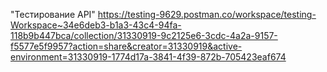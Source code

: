 "Тестирование API"
https://testing-9629.postman.co/workspace/testing-Workspace~34e6deb3-b1a3-43c4-94fa-118b9b447bca/collection/31330919-9c2125e6-3cdc-4a2a-9157-f5577e5f9957?action=share&creator=31330919&active-environment=31330919-1774d17a-3841-4f39-872b-705423eaf674


